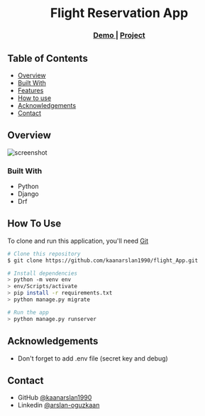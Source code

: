 <!-- Please update value in the {}  -->

<h1 align="center">Flight Reservation App</h1>


<div align="center">
  <h3>
    <a href="https://{your-demo-link.your-domain}">
      Demo
    </a>
     | 
    <a href="https://{your-url-to-the-solution}">
      Project
    </a>
 
  </h3>
</div>

<!-- TABLE OF CONTENTS -->

## Table of Contents

- [Overview](#overview)
- [Built With](#built-with)
- [Features](#features)
- [How to use](#how-to-use)
- [Acknowledgements](#acknowledgements)
- [Contact](#contact)

<!-- OVERVIEW -->
## Overview

![screenshot](https://user-images.githubusercontent.com/16707738/92399059-5716eb00-f132-11ea-8b14-bcacdc8ec97b.png)


### Built With

<!-- This section should list any major frameworks that you built your project using. Here are a few examples.-->
- Python
- Django
- Drf


## How To Use

<!-- This is an example, please update according to your application -->

To clone and run this application, you'll need [Git](https://git-scm.com) 
```bash
# Clone this repository
$ git clone https://github.com/kaanarslan1990/flight_App.git

# Install dependencies
> python -m venv env
> env/Scripts/activate
> pip install -r requirements.txt
> python manage.py migrate

# Run the app
> python manage.py runserver
```

## Acknowledgements

- Don't forget to add .env file (secret key and debug)

## Contact

- GitHub [@kaanarslan1990]({https://github.com/kaanarslan1990})
- Linkedin [@arslan-oguzkaan]({https://www.linkedin.com/in/arslan-oguzkaan})

